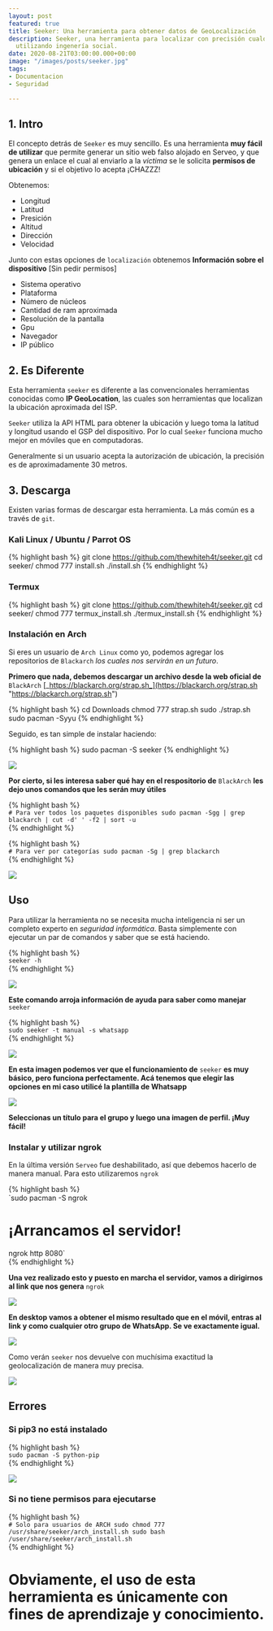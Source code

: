 ```yaml
---
layout: post
featured: true
title: Seeker: Una herramienta para obtener datos de GeoLocalización
description: Seeker, una herramienta para localizar con precisión cualquier móvil
  utilizando ingenería social.
date: 2020-08-21T03:00:00.000+00:00
image: "/images/posts/seeker.jpg"
tags:
- Documentacion
- Seguridad

---
```

## 1. Intro

El concepto detrás de `Seeker` es muy sencillo. Es una herramienta **muy fácil de utilizar** que permite generar un sitio web falso alojado en Serveo, y que genera un enlace el cual al enviarlo a la _víctima_ se le solicita **permisos de ubicación** y si el objetivo lo acepta ¡CHAZZZ!

Obtenemos:

* Longitud
* Latitud
* Presición
* Altitud
* Dirección
* Velocidad

Junto con estas opciones de `localización` obtenemos **Información sobre el dispositivo** \[Sin pedir permisos\]

* Sistema operativo
* Plataforma
* Número de núcleos
* Cantidad de ram aproximada
* Resolución de la pantalla
* Gpu
* Navegador
* IP público

## 2. Es Diferente

Esta herramienta `seeker` es diferente a las convencionales herramientas conocidas como **IP GeoLocation**, las cuales son herramientas que localizan la ubicación aproximada del ISP.

`Seeker` utiliza la API HTML para obtener la ubicación y luego toma la latitud y longitud usando el GSP del dispositivo. Por lo cual `Seeker` funciona mucho mejor en móviles que en computadoras.

Generalmente si un usuario acepta la autorización de ubicación, la precisión es de aproximadamente 30 metros.

## 3. Descarga

Existen varias formas de descargar esta herramienta. La más común es a través de `git`.

### Kali Linux / Ubuntu / Parrot OS

{% highlight bash %}
git clone https://github.com/thewhiteh4t/seeker.git cd seeker/ chmod 777 install.sh ./install.sh
{% endhighlight %}

### Termux

{% highlight bash %}
git clone https://github.com/thewhiteh4t/seeker.git cd seeker/ chmod 777 termux_install.sh ./termux_install.sh
{% endhighlight %}

### Instalación en Arch

Si eres un usuario de `Arch Linux` como yo, podemos agregar los repositorios de `Blackarch` _los cuales nos servirán en un futuro_.

**Primero que nada, debemos descargar un archivo desde la web oficial de** `BlackArch` [_https://blackarch.org/strap.sh_](https://blackarch.org/strap.sh "https://blackarch.org/strap.sh")

{% highlight bash %}
cd Downloads chmod 777 strap.sh sudo ./strap.sh sudo pacman -Syyu
{% endhighlight %}

Seguido, es tan simple de instalar haciendo:

{% highlight bash %}
sudo pacman -S seeker
{% endhighlight %}

![](/images/posts/pacman-seeker.png)

**Por cierto, si les interesa saber qué hay en el respositorio de** `BlackArch` **les dejo unos comandos que les serán muy útiles**

{% highlight bash %}  
`# Para ver todos los paquetes disponibles
sudo pacman -Sgg | grep blackarch | cut -d' ' -f2 | sort -u`  
{% endhighlight %}

{% highlight bash %}  
`# Para ver por categorías
sudo pacman -Sg | grep blackarch`  
{% endhighlight %}

![](/images/posts/blackarch.png)

## Uso

Para utilizar la herramienta no se necesita mucha inteligencia ni ser un completo experto en _seguridad informática_. Basta simplemente con ejecutar un par de comandos y saber que se está haciendo.

{% highlight bash %}  
`seeker -h`  
{% endhighlight %}

![](/images/posts/seeker-h.png)

**Este comando arroja información de ayuda para saber como manejar** `seeker`

{% highlight bash %}  
`sudo seeker -t manual -s whatsapp`  
{% endhighlight %}

![](/images/posts/seeker-template.png)

**En esta imagen podemos ver que el funcionamiento de** `seeker` **es muy básico, pero funciona perfectamente. Acá tenemos que elegir las opciones en mi caso utilicé la plantilla de Whatsapp**

![](/images/posts/seeker-template2.png)

**Seleccionas un título para el grupo y luego una imagen de perfil. ¡Muy fácil!**

### Instalar y utilizar ngrok

En la última versión `Serveo` fue deshabilitado, así que debemos hacerlo de manera manual. Para esto utilizaremos `ngrok`

{% highlight bash %}  
`sudo pacman -S ngrok
# ¡Arrancamos el servidor!
ngrok http 8080`  
{% endhighlight %}

**Una vez realizado esto y puesto en marcha el servidor, vamos a dirigirnos al link que nos genera** `ngrok`

![](/images/posts/ngrok.png)

**En desktop vamos a obtener el mismo resultado que en el móvil, entras al link y como cualquier otro grupo de WhatsApp. Se ve exactamente igual.**

![](/images/posts/desktop.png)

Como verán `seeker` nos devuelve con muchísima exactitud la geolocalización de manera muy precisa.

![](/images/posts/location.png)

## Errores

### Si pip3 no está instalado

{% highlight bash %}  
`sudo pacman -S python-pip`  
{% endhighlight %}

![](/images/posts/pipnotinstalled.png)

### Si no tiene permisos para ejecutarse

{% highlight bash %}  
`# Solo para usuarios de ARCH
sudo chmod 777 /usr/share/seeker/arch_install.sh
sudo bash /user/share/seeker/arch_install.sh`  
{% endhighlight %}

# Obviamente, el uso de esta herramienta es únicamente con fines de aprendizaje y conocimiento.
